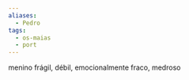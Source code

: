```yaml
---
aliases:
  - Pedro
tags:
  - os-maias
  - port
---
```


menino frágil, débil, emocionalmente fraco, medroso
